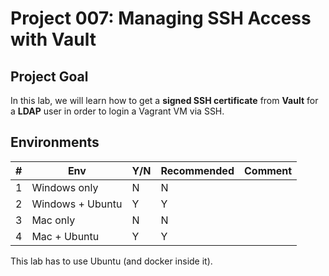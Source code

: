 # Project 007: Managing SSH Access with Vault

## Project Goal

In this lab, we will learn how to get a **signed SSH certificate** from **Vault** for a **LDAP** user in order to login a Vagrant VM via SSH.

## Environments

| #  | Env  | Y/N  | Recommended   |  Comment |
|---|---|---|---|---|
| 1 | Windows only | N | N |   |
| 2 | Windows + Ubuntu | Y | Y |   |
| 3 | Mac only | N | N |   |
| 4 | Mac + Ubuntu | Y | Y |   |

This lab has to use Ubuntu (and docker inside it).

<!--
[Windows Only](01_N_WindowsOnly.md)

[With_Windows_Ubuntu](02_Y_Windows_Ubuntu.md)

[Mac Only](03_N_MacOnly.md)

[With_Mac_Ubuntu](04_Y_MacDocker_Ubuntu.md)

[With_Mac_Ubuntu](04_Y_Mac_UbuntuDocker.md)
-->
